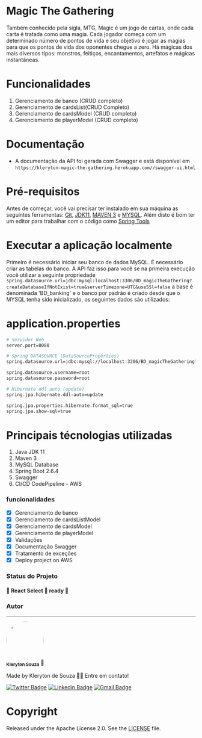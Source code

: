 # Magic The Gathering
Também conhecido pela sigla, MTG, Magic é um jogo de cartas, onde cada carta é tratada como uma magia. Cada jogador começa com um determinado número de pontos
de vida e seu objetivo é jogar as magias para que os pontos de vida dos oponentes chegue a zero. Há mágicas dos mais diversos tipos: monstros, feitiços, encantamentos, artefatos e mágicas instantâneas.

# Funcionalidades
1. Gerenciamento de banco (CRUD completo)
2. Gerenciamento de cardsList(CRUD Completo)
3. Gerenciamento de cardsModel (CRUD completo)
4. Gerenciamento de playerModel (CRUD completo)

# Documentação
*  A documentação da API foi gerada com Swagger e está disponível em ```https://kleryton-magic-the-gathering.herokuapp.com//swagger-ui.html```

# Pré-requisitos
Antes de começar, você vai precisar ter instalado em sua máquina as seguintes ferramentas:
[Git](https://git-scm.com), [JDK11](https://www.oracle.com/java/technologies/downloads/#java11), [MAVEN 3](https://maven.apache.org/index.html) e [MYSQL](https://www.mysql.com/downloads/). 
Além disto é bom ter um editor para trabalhar com o código como [Spring Tools](https://spring.io/tools)

# Executar a aplicação localmente
Primeiro é necessário iniciar seu banco de dados MySQL. É necessário criar as tabelas do banco. A API faz isso para você se na primeira execução você utilizar a seguinte propriedade ```spring.datasource.url=jdbc:mysql:localhost:3306/BD_magicTheGathering?createDatabaseIfNotExist=true&serverTimezone=UTC&useSSl=false``` a base é denominada 'BD_banking' e o banco por padrão é criado desde que o MYSQL tenha sido inicializado, os seguintes dados são utilizados:

# application.properties
```bash
# Servidor Web
server.port=8080

# Spring DATASOURCE (DataSourceProperties)
spring.datasource.url=jdbc:mysql://localhost:3306/BD_magicTheGathering?createDatabaseIfNotExist=true&serverTimezone=UTC&useSSl=false

spring.datasource.username=root
spring.datasource.password=root

# Hibernate ddl auto (update)
spring.jpa.hibernate.ddl-auto=update

spring.jpa.properties.hibernate.format_sql=true
spring.jpa.show-sql=true
```
# Principais técnologias utilizadas
1. Java JDK 11
2. Maven 3
3. MySQL Database
4. Spring Boot 2.6.4
5. Swagger 
6. CI/CD CodePipeline - AWS

### funcionalidades
- [x] Gerenciamento de banco
- [x] Gerenciamento de cardsListModel
- [x] Gerenciamento de cardsModel
- [x] Gerenciamento de playerModel
- [X] Validações
- [x] Documentação Swagger
- [x] Tratamento de exceções
- [x] Deploy project on AWS

### Status do Projeto
<h4 align="left"> 
	🚧  React Select 🚀 ready  🚧
</h4>

### Autor
---
<a href="https://github.com/klerytondev/">
 <img style="border-radius: 50%;" src="https://avatars.githubusercontent.com/klerytondev" width="100px;" alt=""/>
 <br />
 <sub><b>Kleryton Souza</b></sub></a> <a>🚀</a>

Made by Kleryton de Souza 👋🏽 Entre em contato!

[![Twitter Badge](https://img.shields.io/badge/-@SouzaKleryton-1ca0f1?style=flat-square&labelColor=1ca0f1&logo=twitter&logoColor=white&link=https://twitter.com/SouzaKleryton)](https://twitter.com/SouzaKleryton) [![Linkedin Badge](https://img.shields.io/badge/-kleryton-souza?style=flat-square&logo=Linkedin&logoColor=white&link=https://www.linkedin.com/in/kleryton-souza-a1733673/)](https://www.linkedin.com/in/kleryton-souza-a1733673/) 
[![Gmail Badge](https://img.shields.io/badge/kleryton.dev@gmail.com-c14438?style=flat-square&logo=Gmail&logoColor=white&link=mailto:kleryton.dev@gmail.com)](mailto:kleryton.dev@gmail.com)

# Copyright
Released under the Apache License 2.0. See the [LICENSE](https://github.com/codecentric/springboot-sample-app/blob/master/LICENSE) file.
